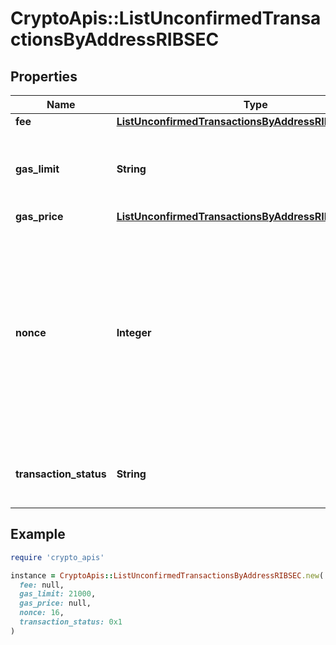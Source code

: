 # CryptoApis::ListUnconfirmedTransactionsByAddressRIBSEC

## Properties

| Name | Type | Description | Notes |
| ---- | ---- | ----------- | ----- |
| **fee** | [**ListUnconfirmedTransactionsByAddressRIBSECFee**](ListUnconfirmedTransactionsByAddressRIBSECFee.md) |  |  |
| **gas_limit** | **String** | Represents the amount of gas used by this specific transaction alone. |  |
| **gas_price** | [**ListUnconfirmedTransactionsByAddressRIBSECGasPrice**](ListUnconfirmedTransactionsByAddressRIBSECGasPrice.md) |  |  |
| **nonce** | **Integer** | Represents the sequential running number for an address, starting from 0 for the first transaction. E.g., if the nonce of a transaction is 10, it would be the 11th transaction sent from the sender&#39;s address. |  |
| **transaction_status** | **String** | String representation of the transaction status |  |

## Example

```ruby
require 'crypto_apis'

instance = CryptoApis::ListUnconfirmedTransactionsByAddressRIBSEC.new(
  fee: null,
  gas_limit: 21000,
  gas_price: null,
  nonce: 16,
  transaction_status: 0x1
)
```

